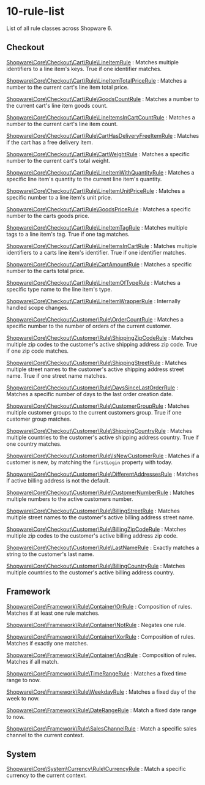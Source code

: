 # 10-rule-list

List of all rule classes across Shopware 6.

## Checkout

[Shopware\Core\Checkout\Cart\Rule\LineItemRule](https://github.com/shopware/platform/tree/master/src/Core/Shopware\Core\Checkout\Cart\Rule\LineItemRule) : Matches multiple identifiers to a line item's keys. True if one identifier matches.

[Shopware\Core\Checkout\Cart\Rule\LineItemTotalPriceRule](https://github.com/shopware/platform/tree/master/src/Core/Shopware\Core\Checkout\Cart\Rule\LineItemTotalPriceRule) : Matches a number to the current cart's line item total price.

[Shopware\Core\Checkout\Cart\Rule\GoodsCountRule](https://github.com/shopware/platform/tree/master/src/Core/Shopware\Core\Checkout\Cart\Rule\GoodsCountRule) : Matches a number to the current cart's line item goods count.

[Shopware\Core\Checkout\Cart\Rule\LineItemsInCartCountRule](https://github.com/shopware/platform/tree/master/src/Core/Shopware\Core\Checkout\Cart\Rule\LineItemsInCartCountRule) : Matches a number to the current cart's line item count.

[Shopware\Core\Checkout\Cart\Rule\CartHasDeliveryFreeItemRule](https://github.com/shopware/platform/tree/master/src/Core/Shopware\Core\Checkout\Cart\Rule\CartHasDeliveryFreeItemRule) : Matches if the cart has a free delivery item.

[Shopware\Core\Checkout\Cart\Rule\CartWeightRule](https://github.com/shopware/platform/tree/master/src/Core/Shopware\Core\Checkout\Cart\Rule\CartWeightRule) : Matches a specific number to the current cart's total weight.

[Shopware\Core\Checkout\Cart\Rule\LineItemWithQuantityRule](https://github.com/shopware/platform/tree/master/src/Core/Shopware\Core\Checkout\Cart\Rule\LineItemWithQuantityRule) : Matches a specific line item's quantity to the current line item's quantity.

[Shopware\Core\Checkout\Cart\Rule\LineItemUnitPriceRule](https://github.com/shopware/platform/tree/master/src/Core/Shopware\Core\Checkout\Cart\Rule\LineItemUnitPriceRule) : Matches a specific number to a line item's unit price.

[Shopware\Core\Checkout\Cart\Rule\GoodsPriceRule](https://github.com/shopware/platform/tree/master/src/Core/Shopware\Core\Checkout\Cart\Rule\GoodsPriceRule) : Matches a specific number to the carts goods price.

[Shopware\Core\Checkout\Cart\Rule\LineItemTagRule](https://github.com/shopware/platform/tree/master/src/Core/Shopware\Core\Checkout\Cart\Rule\LineItemTagRule) : Matches multiple tags to a line item's tag. True if one tag matches.

[Shopware\Core\Checkout\Cart\Rule\LineItemsInCartRule](https://github.com/shopware/platform/tree/master/src/Core/Shopware\Core\Checkout\Cart\Rule\LineItemsInCartRule) : Matches multiple identifiers to a carts line item's identifier. True if one identifier matches.

[Shopware\Core\Checkout\Cart\Rule\CartAmountRule](https://github.com/shopware/platform/tree/master/src/Core/Shopware\Core\Checkout\Cart\Rule\CartAmountRule) : Matches a specific number to the carts total price.

[Shopware\Core\Checkout\Cart\Rule\LineItemOfTypeRule](https://github.com/shopware/platform/tree/master/src/Core/Shopware\Core\Checkout\Cart\Rule\LineItemOfTypeRule) : Matches a specific type name to the line item's type.

[Shopware\Core\Checkout\Cart\Rule\LineItemWrapperRule](https://github.com/shopware/platform/tree/master/src/Core/Shopware\Core\Checkout\Cart\Rule\LineItemWrapperRule) : Internally handled scope changes.

[Shopware\Core\Checkout\Customer\Rule\OrderCountRule](https://github.com/shopware/platform/tree/master/src/Core/Shopware\Core\Checkout\Customer\Rule\OrderCountRule) : Matches a specific number to the number of orders of the current customer.

[Shopware\Core\Checkout\Customer\Rule\ShippingZipCodeRule](https://github.com/shopware/platform/tree/master/src/Core/Shopware\Core\Checkout\Customer\Rule\ShippingZipCodeRule) : Matches multiple zip codes to the customer's active shipping address zip code. True if one zip code matches.

[Shopware\Core\Checkout\Customer\Rule\ShippingStreetRule](https://github.com/shopware/platform/tree/master/src/Core/Shopware\Core\Checkout\Customer\Rule\ShippingStreetRule) : Matches multiple street names to the customer's active shipping address street name. True if one street name matches.

[Shopware\Core\Checkout\Customer\Rule\DaysSinceLastOrderRule](https://github.com/shopware/platform/tree/master/src/Core/Shopware\Core\Checkout\Customer\Rule\DaysSinceLastOrderRule) : Matches a specific number of days to the last order creation date.

[Shopware\Core\Checkout\Customer\Rule\CustomerGroupRule](https://github.com/shopware/platform/tree/master/src/Core/Shopware\Core\Checkout\Customer\Rule\CustomerGroupRule) : Matches multiple customer groups to the current customers group. True if one customer group matches.

[Shopware\Core\Checkout\Customer\Rule\ShippingCountryRule](https://github.com/shopware/platform/tree/master/src/Core/Shopware\Core\Checkout\Customer\Rule\ShippingCountryRule) : Matches multiple countries to the customer's active shipping address country. True if one country matches.

[Shopware\Core\Checkout\Customer\Rule\IsNewCustomerRule](https://github.com/shopware/platform/tree/master/src/Core/Shopware\Core\Checkout\Customer\Rule\IsNewCustomerRule) : Matches if a customer is new, by matching the `firstLogin` property with today.

[Shopware\Core\Checkout\Customer\Rule\DifferentAddressesRule](https://github.com/shopware/platform/tree/master/src/Core/Shopware\Core\Checkout\Customer\Rule\DifferentAddressesRule) : Matches if active billing address is not the default.

[Shopware\Core\Checkout\Customer\Rule\CustomerNumberRule](https://github.com/shopware/platform/tree/master/src/Core/Shopware\Core\Checkout\Customer\Rule\CustomerNumberRule) : Matches multiple numbers to the active customers number.

[Shopware\Core\Checkout\Customer\Rule\BillingStreetRule](https://github.com/shopware/platform/tree/master/src/Core/Shopware\Core\Checkout\Customer\Rule\BillingStreetRule) : Matches multiple street names to the customer's active billing address street name.

[Shopware\Core\Checkout\Customer\Rule\BillingZipCodeRule](https://github.com/shopware/platform/tree/master/src/Core/Shopware\Core\Checkout\Customer\Rule\BillingZipCodeRule) : Matches multiple zip codes to the customer's active billing address zip code.

[Shopware\Core\Checkout\Customer\Rule\LastNameRule](https://github.com/shopware/platform/tree/master/src/Core/Shopware\Core\Checkout\Customer\Rule\LastNameRule) : Exactly matches a string to the customer's last name.

[Shopware\Core\Checkout\Customer\Rule\BillingCountryRule](https://github.com/shopware/platform/tree/master/src/Core/Shopware\Core\Checkout\Customer\Rule\BillingCountryRule) : Matches multiple countries to the customer's active billing address country.

## Framework

[Shopware\Core\Framework\Rule\Container\OrRule](https://github.com/shopware/platform/tree/master/src/Core/Shopware\Core\Framework\Rule\Container\OrRule) : Composition of rules. Matches if at least one rule matches.

[Shopware\Core\Framework\Rule\Container\NotRule](https://github.com/shopware/platform/tree/master/src/Core/Shopware\Core\Framework\Rule\Container\NotRule) : Negates one rule.

[Shopware\Core\Framework\Rule\Container\XorRule](https://github.com/shopware/platform/tree/master/src/Core/Shopware\Core\Framework\Rule\Container\XorRule) : Composition of rules. Matches if exactly one matches.

[Shopware\Core\Framework\Rule\Container\AndRule](https://github.com/shopware/platform/tree/master/src/Core/Shopware\Core\Framework\Rule\Container\AndRule) : Composition of rules. Matches if all match.

[Shopware\Core\Framework\Rule\TimeRangeRule](https://github.com/shopware/platform/tree/master/src/Core/Shopware\Core\Framework\Rule\TimeRangeRule) : Matches a fixed time range to now.

[Shopware\Core\Framework\Rule\WeekdayRule](https://github.com/shopware/platform/tree/master/src/Core/Shopware\Core\Framework\Rule\WeekdayRule) : Matches a fixed day of the week to now.

[Shopware\Core\Framework\Rule\DateRangeRule](https://github.com/shopware/platform/tree/master/src/Core/Shopware\Core\Framework\Rule\DateRangeRule) : Match a fixed date range to now.

[Shopware\Core\Framework\Rule\SalesChannelRule](https://github.com/shopware/platform/tree/master/src/Core/Shopware\Core\Framework\Rule\SalesChannelRule) : Match a specific sales channel to the current context.

## System

[Shopware\Core\System\Currency\Rule\CurrencyRule](https://github.com/shopware/platform/tree/master/src/Core/Shopware\Core\System\Currency\Rule\CurrencyRule) : Match a specific currency to the current context.

